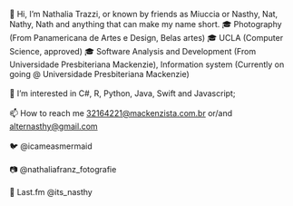 👋 Hi, I’m Nathalia Trazzi, or known by friends as Miuccia or Nasthy, Nat, Nathy, Nath and anything that can make my name short.
🎓 Photography (From Panamericana de Artes e Design, Belas artes)
🎓 UCLA (Computer Science, approved)
🎓 Software Analysis and Development (From Universidade Presbiteriana Mackenzie), Information system (Currently on going @ Universidade Presbiteriana Mackenzie) 
<br>
<br>
👀 I’m interested in C#, R, Python, Java, Swift and Javascript;
<br>
<br>
📫 How to reach me 32164221@mackenzista.com.br or/and alternasthy@gmail.com
<br>
<br>
🐦 @icameasmermaid 
<br>
<br>
📷 @nathaliafranz_fotografie
<br>
<br>
🎵 Last.fm @its_nasthy

